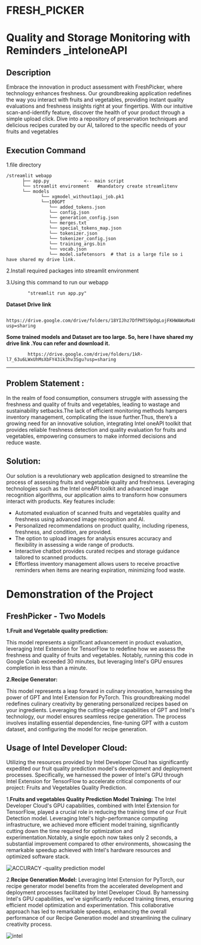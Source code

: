 # FRESH_PICKER

# Quality and Storage Monitoring with Reminders _inteloneAPI

## Description
 Embrace the innovation in product assessment with FreshPicker, where technology enhances freshness. Our groundbreaking application redefines the way you interact with fruits and vegetables, providing instant quality evaluations and freshness insights right at your fingertips. With our intuitive scan-and-identify feature, discover the health of your product through a simple upload click. Dive into a repository of preservation techniques and delicious recipes curated by our AI, tailored to the specific needs of your fruits and vegetables


## Execution Command

1.file directory


    /streamlit webapp
          ├── app.py             <-- main script
          └── streamlit environment   #mandatory create streamlitenv  
          └── models
                 └── xgmodel_without1api_job.pk1
                 └──100GPT
                    └── added_tokens.json
                    └── config.json
                    └── generation_config.json
                    └── merges.txt
                    └── special_tokens_map.json
                    └── tokenizer.json
                    └── tokenizer_config.json
                    └── training_args.bin
                    └── vocab.json
                    └── model.safetensors  # that is a large file so i have shared my drive link.
                
                   
                    
          

2.Install required packages into streamlit environment

3.Using this command to run our webapp
            
            "streamlit run app.py"

**Dataset Drive link**

            https://drive.google.com/drive/folders/18YIJhz7DfPHTS9pOgLojFKHWAWoMa4FE?usp=sharing


 **Some trained models and Dataset are too large. So, here I have shared my drive link .You can refer and download it.**

            https://drive.google.com/drive/folders/1kR-l7_63u6LWxUhMsXbFY43ik3hv3Sgu?usp=sharing

----------------------------------------------------------------------------------------------------------------------------------
## Problem Statement :
In the realm of food consumption, consumers struggle with assessing the freshness
and quality of fruits and vegetables, leading to wastage and sustainability setbacks.The lack of
efficient monitoring methods hampers inventory management, complicating the issue
further.Thus, there’s a growing need for an innovative solution, integrating Intel oneAPI toolkit
that provides reliable freshness detection and quality evaluation for fruits and vegetables,
empowering consumers to make informed decisions and reduce waste.

## Solution:
Our solution is a revolutionary web application designed to streamline the process of
assessing fruits and vegetable quality and freshness. Leveraging technologies such as the Intel
oneAPI toolkit and advanced image recognition algorithms, our application aims to transform
how consumers interact with products. Key features include:
+ Automated evaluation of scanned fruits and vegetables quality and freshness using
advanced image recognition and AI.
+ Personalized recommendations on product quality, including ripeness, freshness, and
condition, are provided.
+ The option to upload images for analysis ensures accuracy and flexibility in assessing a
wide range of products.
+ Interactive chatbot provides curated recipes and storage guidance tailored to scanned
products.
+ Effortless inventory management allows users to receive proactive reminders when
items are nearing expiration, minimizing food waste.

# Demonstration of the Project






            

## FreshPicker - Two Models
**1.Fruit and Vegetable quality prediction:**

This model represents a significant advancement in product evaluation,
leveraging Intel Extension for TensorFlow to redefine how we assess the freshness and
quality of fruits and vegetables. Notably, running this code in Google Colab exceeded 30
minutes, but leveraging Intel's GPU ensures completion in less than a minute. 

**2.Recipe Generator:**

This model represents a leap forward in culinary innovation,
harnessing the power of GPT and Intel Extension for PyTorch. This groundbreaking
model redefines culinary creativity by generating personalized recipes based on your
ingredients. Leveraging the cutting-edge capabilities of GPT and Intel's technology, our
model ensures seamless recipe generation. The process involves installing essential
dependencies, fine-tuning GPT with a custom dataset, and configuring the model for
recipe generation. 

## Usage of Intel Developer Cloud:

Utilizing the resources provided by Intel Developer Cloud has significantly
expedited our fruit quality prediction model's development and deployment processes.
Specifically, we harnessed the power of Intel's GPU through Intel Extension for
TensorFlow to accelerate critical components of our project: Fruits and Vegetables
Quality Prediction.

1.**Fruits and vegetables Quality Prediction Model Training:**
The Intel Developer Cloud's GPU capabilities, combined with Intel Extension for TensorFlow, played a crucial role in
reducing the training time of our Fruit Detection model. Leveraging Intel's
high-performance computing infrastructure, we achieved more efficient model training,
significantly cutting down the time required for optimization and experimentation.Notably,
a single epoch now takes only 2 seconds, a substantial improvement compared to other
environments, showcasing the remarkable speedup achieved with Intel's hardware
resources and optimized software stack.

![ACCURACY -quality prediction model](https://github.com/vishnu2909200/FRESH_PICKER/assets/100519914/0135e156-aed6-40ca-94a7-9825051adefa)


2.**Recipe Generation Model:**
Leveraging Intel Extension for PyTorch, our recipe generator
model benefits from the accelerated development and deployment processes facilitated
by Intel Developer Cloud. By harnessing Intel's GPU capabilities, we've significantly
reduced training times, ensuring efficient model optimization and experimentation. This
collaborative approach has led to remarkable speedups, enhancing the overall
performance of our Recipe Generation model and streamlining the culinary creativity
process.

![intel](https://github.com/vishnu2909200/FRESH_PICKER/assets/100519914/648801b5-88f6-4199-965e-bdc33ed1a0e4)
